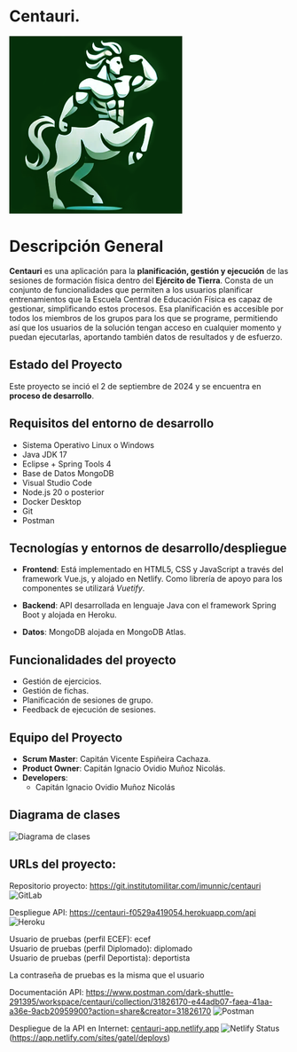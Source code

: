 # Centauri.
![Icono Centauri](./frontend/public/centauri_verde.png)

# Descripción General

**Centauri** es una aplicación para la **planificación, gestión y ejecución** de las sesiones de formación física dentro del **Ejército de Tierra**. Consta de un conjunto de funcionalidades que permiten a los usuarios planificar entrenamientos que la Escuela Central de Educación Física es capaz de gestionar, simplificando estos procesos.
Esa planificación es accesible por todos los miembros de los grupos para los que se programe, permitiendo así que los usuarios de la solución tengan acceso en cualquier momento y puedan ejecutarlas, aportando también datos de resultados y de esfuerzo.

## Estado del Proyecto

Este proyecto se inció el 2 de septiembre de 2024 y se encuentra en **proceso de desarrollo**. <!--Hasta el momento actual (21 de noviembre de 2023) se han realizado dos sprint, tras los cuales se ha completado el desarrollo del **MVP**.-->

## Requisitos del entorno de desarrollo

- Sistema Operativo Linux o Windows
- Java JDK 17
- Eclipse + Spring Tools 4
- Base de Datos MongoDB
- Visual Studio Code
- Node.js 20 o posterior
- Docker Desktop
- Git
- Postman


## Tecnologías y entornos de desarrollo/despliegue

- **Frontend**: Está implementado en HTML5, CSS y JavaScript a través del framework Vue.js, y alojado en Netlify. Como librería de apoyo para los componentes se utilizará *Vuetify*.

- **Backend**: API desarrollada en lenguaje Java con el framework Spring Boot y alojada en Heroku.

- **Datos**: MongoDB alojada en MongoDB Atlas.

## Funcionalidades del proyecto

- Gestión de ejercicios.
- Gestión de fichas.
- Planificación de sesiones de grupo.
- Feedback de ejecución de sesiones.

## Equipo del Proyecto
- **Scrum Master**: Capitán Vicente Espiñeira Cachaza.
- **Product Owner**: Capitán Ignacio Ovidio Muñoz Nicolás.
- **Developers**:
    - Capitán Ignacio Ovidio Muñoz Nicolás

## Diagrama de clases

![Diagrama de clases](https://git.institutomilitar.com/imunnic/centauri/-/wikis/imagenes/diagrama-clases.png)


## URLs del proyecto:
   
Repositorio proyecto: https://git.institutomilitar.com/imunnic/centauri ![GitLab](https://img.shields.io/badge/gitlab-%23181717.svg?style=for-the-badge&logo=gitlab&logoColor=white)   

Despliegue API: https://centauri-f0529a419054.herokuapp.com/api ![Heroku](https://img.shields.io/badge/heroku-%23430098.svg?style=for-the-badge&logo=heroku&logoColor=white) 

Usuario de pruebas (perfil ECEF): ecef  
Usuario de pruebas (perfil Diplomado): diplomado  
Usuario de pruebas (perfil Deportista): deportista  

La contraseña de pruebas es la misma que el usuario  

Documentación API: https://www.postman.com/dark-shuttle-291395/workspace/centauri/collection/31826170-e44adb07-faea-41aa-a36e-9acb20959900?action=share&creator=31826170 ![Postman](https://img.shields.io/badge/Postman-FF6C37?style=for-the-badge&logo=postman&logoColor=white) 
 
Despliegue de la API en Internet: [centauri-app.netlify.app](centauri-app.netlify.app) ![Netlify Status](https://api.netlify.com/api/v1/badges/319f274a-2f89-422c-bc12-4865e70526fb/deploy-status)(https://app.netlify.com/sites/gatel/deploys)




